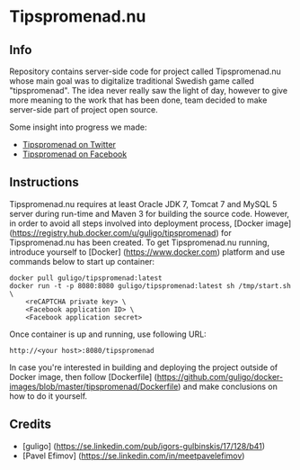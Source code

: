 # Tipspromenad.nu

## Info

Repository contains server-side code for project called Tipspromenad.nu whose main goal was to digitalize traditional Swedish game called "tipspromenad". The idea never really saw the light of day, however to give more meaning to the work that has been done, team decided to make server-side part of project open source.

Some insight into progress we made:

+ [Tipspromenad on Twitter](http://www.twitter.com/tipspromenad)
+ [Tipspromenad on Facebook](http://www.facebook.com/tipspromenad)

## Instructions

Tipspromenad.nu requires at least Oracle JDK 7, Tomcat 7 and MySQL 5 server during run-time and Maven 3 for building the source code. However, in order to avoid all steps involved into deployment process, [Docker image] (https://registry.hub.docker.com/u/guligo/tipspromenad) for Tipspromenad.nu has been created. To get Tipspromenad.nu running, introduce yourself to [Docker] (https://www.docker.com) platform and use commands below to start up container:

```
docker pull guligo/tipspromenad:latest
docker run -t -p 8080:8080 guligo/tipspromenad:latest sh /tmp/start.sh \
    <reCAPTCHA private key> \
    <Facebook application ID> \
    <Facebook application secret>
```

Once container is up and running, use following URL:

```
http://<your host>:8080/tipspromenad
```

In case you're interested in building and deploying the project outside of Docker image, then follow [Dockerfile] (https://github.com/guligo/docker-images/blob/master/tipspromenad/Dockerfile) and make conclusions on how to do it yourself.

## Credits

+ [guligo] (https://se.linkedin.com/pub/igors-gulbinskis/17/128/b41)
+ [Pavel Efimov] (https://se.linkedin.com/in/meetpavelefimov)
